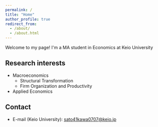 ```yaml
---
permalink: /
title: "Home"
author_profile: true
redirect_from: 
  - /about/
  - /about.html
---
```


Welcome to my page!
I'm a MA student in Economics at Keio University

## Research interests
- Macroeconomics
  - Structural Transformation
  - Firm Organization and Productivity
- Applied Economics

## Contact
- E-mail (Keio University): sato41kawa0707@keio.jp
